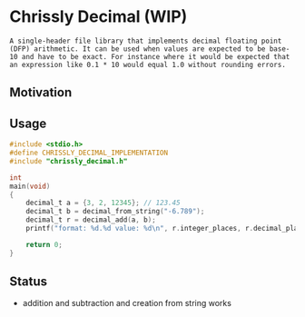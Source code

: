# Chrissly Decimal (WIP)
    A single-header file library that implements decimal floating point (DFP) arithmetic. It can be used when values are expected to be base-10 and have to be exact. For instance where it would be expected that an expression like 0.1 * 10 would equal 1.0 without rounding errors.
## Motivation
## Usage
```c
#include <stdio.h>
#define CHRISSLY_DECIMAL_IMPLEMENTATION
#include "chrissly_decimal.h"

int
main(void)
{
    decimal_t a = {3, 2, 12345}; // 123.45
    decimal_t b = decimal_from_string("-6.789");
    decimal_t r = decimal_add(a, b);
    printf("format: %d.%d value: %d\n", r.integer_places, r.decimal_places, r.value);

    return 0;
}
```
## Status
- addition and subtraction and creation from string works